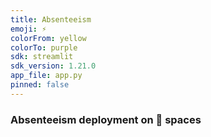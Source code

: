 ```yaml
---
title: Absenteeism
emoji: ⚡
colorFrom: yellow
colorTo: purple
sdk: streamlit
sdk_version: 1.21.0
app_file: app.py
pinned: false
---
```

### Absenteeism deployment on 🤗 spaces